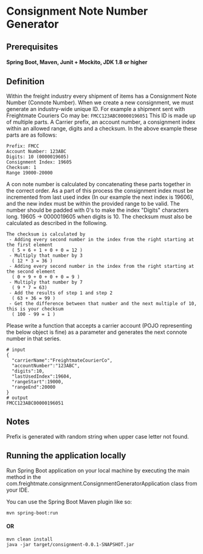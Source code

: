 # Consignment Note Number Generator


## Prerequisites
#### Spring Boot, Maven, Junit + Mockito, JDK 1.8 or higher

## Definition

Within the freight industry every shipment of items has a Consignment Note Number (Connote Number).
When we create a new consignment, we must generate an industry-wide unique ID. For example a shipment sent with Freightmate Couriers Co may be: `FMCC123ABC00000196051` This ID is made up of multiple parts.
A Carrier prefix, an account number, a consignment index within an allowed range, digits and a checksum. In the above example these parts are as follows:
```
Prefix: FMCC
Account Number: 123ABC
Digits: 10 (0000019605)
Consignment Index: 19605
Checksum: 1
Range 19000-20000
```
A con note number is calculated by concatenating these parts together in the correct order.
As a part of this process the consignment index must be incremented from last used index (In our example the next index is 19606), and the new index must be within the provided range to be valid.
The number should be padded with 0's to make the index "Digits" characters long. 19605 -> 0000019605 when digits is 10. The checksum must also be calculated as described in the following.
```
The checksum is calculated by 
 - Adding every second number in the index from the right starting at the first element
  ( 5 + 6 + 1 + 0 + 0 = 12 )
 - Multiply that number by 3
  ( 12 * 3 = 36 )
 - Adding every second number in the index from the right starting at the second element
  ( 0 + 9 + 0 + 0 + 0 = 9 )
 - Multiply that number by 7
  ( 9 * 7 = 63)
 - Add the results of step 1 and step 2
  ( 63 + 36 = 99 )
 - Get the difference between that number and the next multiple of 10, this is your checksum
  ( 100 - 99 = 1 )
```
Please write a function that accepts a carrier account (POJO representing the below object is fine) as a parameter and generates the next connote number in that series.
```
# input
{
  "carrierName":"FreightmateCourierCo",
  "accountNumber":"123ABC",
  "digits":10,
  "lastUsedIndex":19604,
  "rangeStart":19000,
  "rangeEnd":20000
}
# output
FMCC123ABC00000196051
```

## Notes

Prefix is generated with random string when upper case letter not found.


## Running the application locally

Run Spring Boot application on your local machine by executing the main method in the com.freightmate.consignment.ConsignmentGeneratorApplication class from your IDE.


You can use the Spring Boot Maven plugin like so:

```shell script
mvn spring-boot:run
```
#### OR
```shell script
mvn clean install
java -jar target/consignment-0.0.1-SNAPSHOT.jar
```

